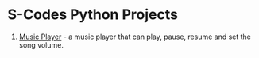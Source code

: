# S-Codes Python Projects

1. [Music Player](https://github.com/sikemicodes/pythonprojects/blob/main/musicplayer.py) - a music player that can play, pause, resume and set the song volume. 
   
